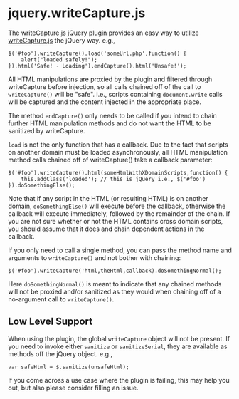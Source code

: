# jquery.writeCapture.js #

The writeCapture.js jQuery plugin provides an easy way to utilize 
[writeCapture.js](http://github.com/iamnoah/writeCapture) the jQuery way. e.g.,

    $('#foo').writeCapture().load('someUrl.php',function() {
    	alert("loaded safely!");
    }).html('Safe! - Loading').endCapture().html('Unsafe!');

All HTML manipulations are proxied by the plugin and filtered through 
writeCapture before injection, so all calls chained off of the call to 
`writeCapture()` will be "safe". i.e., scripts containing `document.write` 
calls will be captured and the content injected in the appropriate place.

The method `endCapture()` only needs to be called if you intend to chain 
further HTML manipulation methods and do not want the HTML to be sanitized 
by writeCapture.

`load` is not the only function that has a callback. Due to the fact that 
scripts on another domain must be loaded asynchronously, all HTML 
manipulation method calls chained off of writeCapture() take a callback
parameter:

    $('#foo').writeCapture().html(someHtmlWithXDomainScripts,function() {
		this.addClass('loaded'); // this is jQuery i.e., $('#foo')
	}).doSomethingElse();
	
Note that if any script in the HTML (or resulting HTML) is on another 
domain, `doSomethingElse()` will execute before the callback, otherwise the
callback will execute immediately, followed by the remainder of the chain.
If you are not sure whether or not the HTML contains cross domain scripts, you
should assume that it does and chain dependent actions in the callback.

If you only need to call a single method, you can pass the method name and
arguments to `writeCapture()` and not bother with chaining:

    $('#foo').writeCapture('html,theHtml,callback).doSomethingNormal();

Here `doSomethingNormal()` is meant to indicate that any chained methods will
not be proxied and/or sanitized as they would when chaining off of a 
no-argument call to `writeCapture()`.

## Low Level Support ##

When using the plugin, the global `writeCapture` object will not be present. If
you need to invoke either `sanitize` or `sanitizeSerial`, they are available as 
methods off the jQuery object. e.g.,

    var safeHtml = $.sanitize(unsafeHtml);

If you come across a use case where the plugin is failing, this may help you 
out, but also please consider filling an issue.
